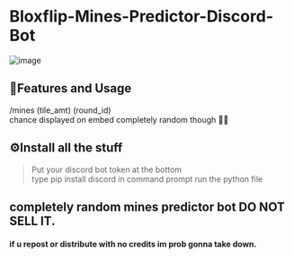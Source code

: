 # Bloxflip-Mines-Predictor-Discord-Bot

![image](https://user-images.githubusercontent.com/98252854/201436470-34c74a88-60c0-443d-a172-c07551284589.png)

## 📝Features and Usage
/mines (tile_amt) (round_id)\
chance displayed on embed completely random though 🤷‍♂️

## ⚙️Install all the stuff
> Put your discord bot token at the bottom\
> type   pip install discord  in command prompt
> run the python file


## completely random mines predictor bot DO NOT SELL IT.
#### if u repost or distribute with no credits im prob gonna take down.
